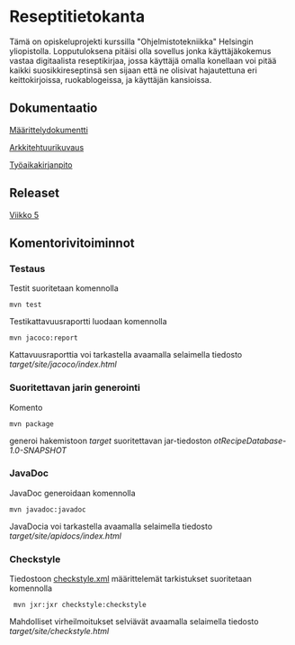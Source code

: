 # Reseptitietokanta
Tämä on opiskeluprojekti kurssilla "Ohjelmistotekniikka" Helsingin yliopistolla. Lopputuloksena pitäisi olla sovellus jonka käyttäjäkokemus vastaa digitaalista reseptikirjaa, jossa käyttäjä omalla konellaan voi pitää kaikki suosikkireseptinsä sen sijaan että ne olisivat hajautettuna eri keittokirjoissa, ruokablogeissa, ja käyttäjän kansioissa.


## Dokumentaatio

[Määrittelydokumentti](https://github.com/jrhel/ot-harjoitustyo/blob/master/dokumentaatio/alustava%20m%C3%A4%C3%A4rittelydokumentti.md)

[Arkkitehtuurikuvaus](https://github.com/jrhel/ot-harjoitustyo/blob/master/dokumentaatio/arkkitehtuuri.md)

[Työaikakirjanpito](https://github.com/jrhel/ot-harjoitustyo/blob/master/dokumentaatio/Ty%C3%B6aikakirjanpito.md)


## Releaset

[Viikko 5](https://github.com/jrhel/ot-harjoitustyo/releases)


## Komentorivitoiminnot

### Testaus

Testit suoritetaan komennolla

```
mvn test
```

Testikattavuusraportti luodaan komennolla

```
mvn jacoco:report
```

Kattavuusraporttia voi tarkastella avaamalla selaimella tiedosto _target/site/jacoco/index.html_

### Suoritettavan jarin generointi

Komento

```
mvn package
```

generoi hakemistoon _target_ suoritettavan jar-tiedoston _otRecipeDatabase-1.0-SNAPSHOT_

### JavaDoc

JavaDoc generoidaan komennolla

```
mvn javadoc:javadoc
```

JavaDocia voi tarkastella avaamalla selaimella tiedosto _target/site/apidocs/index.html_

### Checkstyle

Tiedostoon [checkstyle.xml](https://github.com/jrhel/ot-harjoitustyo/blob/master/otRecipeDatabase/checkstyle.xml) määrittelemät tarkistukset suoritetaan komennolla

```
 mvn jxr:jxr checkstyle:checkstyle
```

Mahdolliset virheilmoitukset selviävät avaamalla selaimella tiedosto _target/site/checkstyle.html_
